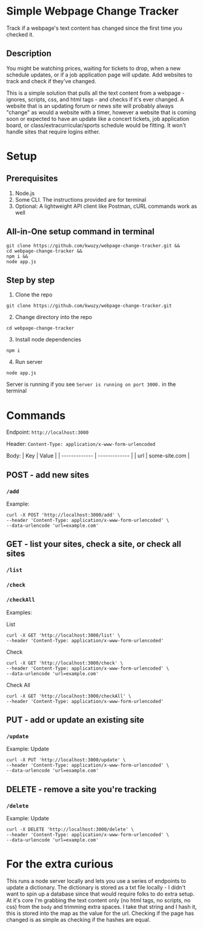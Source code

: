 # Simple Webpage Change Tracker
Track if a webpage's text content has changed since the first time you checked it.

## Description
You might be watching prices, waiting for tickets to drop, when a new schedule updates, or if a job application page will update.
Add websites to track and check if they've changed.

This is a simple solution that pulls all the text content from a webpage - ignores, scripts, css, and html tags - and checks if it's ever changed. A website that is an updating forum or news site will probably always "change" as would a website with a timer, however a website that is coming soon or expected to have an update like a concert tickets, job application board, or class/extracurricular/sports schedule would be fitting. It won't handle sites that require logins either.

# Setup

## Prerequisites
1. Node.js
2. Some CLI. The instructions provided are for terminal
3. Optional: A lightweight API client like Postman, cURL commands work as well

## All-in-One setup command in terminal
```
git clone https://github.com/kwuzy/webpage-change-tracker.git &&
cd webpage-change-tracker &&
npm i &&
node app.js
```
## Step by step
1. Clone the repo
```
git clone https://github.com/kwuzy/webpage-change-tracker.git
```
2. Change directory into the repo
```
cd webpage-change-tracker
```
3. Install node dependencies
```
npm i
```
4. Run server
```
node app.js
```

Server is running if you see `Server is running on port 3000.` in the terminal

# Commands
Endpoint: `http://localhost:3000`

Header: `Content-Type: application/x-www-form-urlencoded`

Body:
| Key  | Value |
| ------------- | ------------- |
| url  | some-site.com  |
## POST - add new sites
### `/add`

Example:
```
curl -X POST 'http://localhost:3000/add' \
--header 'Content-Type: application/x-www-form-urlencoded' \
--data-urlencode 'url=example.com'
```

## GET - list your sites, check a site, or check all sites
### `/list`
### `/check`
### `/checkAll`

Examples:

List
```
curl -X GET 'http://localhost:3000/list' \
--header 'Content-Type: application/x-www-form-urlencoded'
```
Check
```
curl -X GET 'http://localhost:3000/check' \
--header 'Content-Type: application/x-www-form-urlencoded' \
--data-urlencode 'url=example.com'
```
Check All
```
curl -X GET 'http://localhost:3000/checkAll' \
--header 'Content-Type: application/x-www-form-urlencoded'
```

## PUT - add or update an existing site
### `/update`

Example:
Update
```
curl -X PUT 'http://localhost:3000/update' \
--header 'Content-Type: application/x-www-form-urlencoded' \
--data-urlencode 'url=example.com'
```

## DELETE - remove a site you're tracking
### `/delete`

Example:
Update
```
curl -X DELETE 'http://localhost:3000/delete' \
--header 'Content-Type: application/x-www-form-urlencoded' \
--data-urlencode 'url=example.com'
```

# For the extra curious
This runs a node server locally and lets you use a series of endpoints to update a dictionary. The dictionary is stored as a txt file locally - I didn't want to spin up a database since that would require folks to do extra setup. At it's core I'm grabbing the text content only (no html tags, no scripts, no css) from the `body` and trimming extra spaces. I take that string and I hash it, this is stored into the map as the value for the url. Checking if the page has changed is as simple as checking if the hashes are equal.
